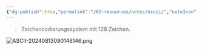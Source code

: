 ```yaml
---
{"dg-publish":true,"permalink":"/02-resources/notes/ascii/","noteIcon":"","updated":"2024-08-13T09:01:47.000+02:00"}
---
```


>Zeichencodierungssystem mit 128 Zeichen.

![ASCII-20240813090146146.png](/img/user/02%20-%20RESOURCES/Files/ASCII-20240813090146146.png)